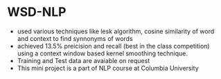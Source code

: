 # WSD-NLP
- used various techniques like lesk algorithm, cosine similarity of word and context to find synnonyms of words
- achieved 13.5% preicision and recall (best in the class competition) using a context window based kernel smoothing technique.
- Training and Test data are avaiable on request
- This mini project is a part of NLP course at Columbia University 
